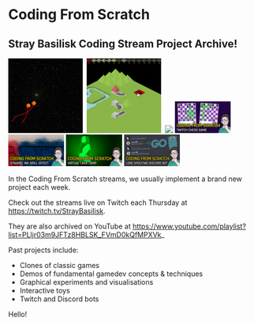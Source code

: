 # Coding From Scratch
## Stray Basilisk Coding Stream Project Archive!

<img width="30%" src="img/anim2.gif">&nbsp;&nbsp;<img width="30%" src="img/anim0.gif">&nbsp;&nbsp;<img width="30%" src="img/anim1.gif">
<img width="22.5%" src="img/thumb0.png">&nbsp;<img width="22.5%" src="img/thumb1.png">&nbsp;<img width="22.5%" src="img/thumb2.png">&nbsp;<img width="22.5%" src="img/thumb3.png">

In the Coding From Scratch streams, we usually implement a brand new project each week.

Check out the streams live on Twitch each Thursday at https://twitch.tv/StrayBasilisk.

They are also archived on YouTube at https://www.youtube.com/playlist?list=PLljr03m9JFTz8HBLSK_FVmD0kQfMPXVk_

Past projects include:
* Clones of classic games
* Demos of fundamental gamedev concepts & techniques
* Graphical experiments and visualisations
* Interactive toys
* Twitch and Discord bots

Hello!